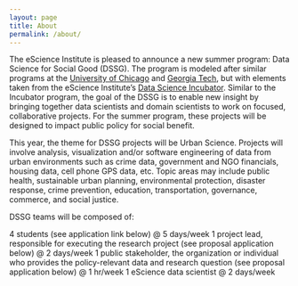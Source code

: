 ```yaml
---
layout: page
title: About
permalink: /about/
---
```


The eScience Institute is pleased to announce a new summer program: Data Science for Social Good (DSSG). The program is modeled after similar programs at the [University of Chicago](http://dssg.io/) and [Georgia Tech](http://dssg-atl.io/), but with elements taken from the eScience Institute’s [Data Science Incubator](). Similar to the Incubator program, the goal of the DSSG is to enable new insight by bringing together data scientists and domain scientists to work on focused, collaborative projects. For the summer program, these projects will be designed to impact public policy for social benefit.

This year, the theme for DSSG projects will be Urban Science. Projects will involve analysis, visualization and/or software engineering of data from urban environments such as crime data, government and NGO financials, housing data, cell phone GPS data, etc. Topic areas may include public health, sustainable urban planning, environmental protection, disaster response, crime prevention, education, transportation, governance, commerce, and social justice.

DSSG teams will be composed of:

4 students (see application link below) @ 5 days/week
1 project lead, responsible for executing the research project (see proposal application below) @ 2 days/week
1 public stakeholder, the organization or individual who provides the policy-relevant data and research question (see proposal application below) @ 1 hr/week
1 eScience data scientist @ 2 days/week
